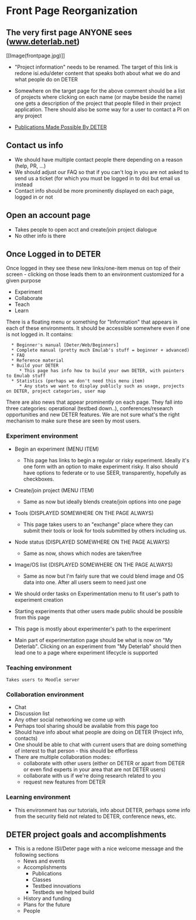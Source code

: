 # Front Page Reorganization

## The very first page ANYONE sees (www.deterlab.net)

[[Image(frontpage.jpg)]]

* "Project information" needs to be renamed. The target of this link is redone isi.edu/deter content that speaks both about what we do and what people do on DETER
* Somewhere on the target page for the above comment should be a list of projects where clicking on each name (or maybe beside the name) one gets a description of the project that people filled in their project application. There should also be some way for a user to contact a PI on any project

* [Publications Made Possible By DETER](http://www.isi.edu/deter/publications.php)


## Contact us info

* We should have multiple contact people there depending on a reason (help, PR, ...)
* We should adjust our FAQ so that if you can't log in you are not asked to send us a ticket (for which you must be logged in to do) but email us instead
* Contact info should be more prominently displayed on each page, logged in or not

## Open an account page

* Takes people to open acct and create/join project dialogue
* No other info is there

## Once Logged in to DETER
  
Once logged in they see these new links/one-item menus on top of their screen - clicking on those leads them to an environment customized for a given purpose
  * Experiment
  * Collaborate
  * Teach
  * Learn

There is a floating menu or something for "Information" that appears in each of these environments. It should be accessible somewhere even if one is not logged in. It contains:

      * Beginner's manual [Deter/Web/Beginners]
      * Complete manual (pretty much Emulab's stuff = beginner + advanced)
      * FAQ
      * Reference material
      * Build your DETER
         * This page has info how to build your own DETER, with pointers to Emulab stuff
      * Statistics (perhaps we don't need this menu item)
         * Any stats we want to display publicly such as usage, projects on DETER, project categories, user map

There are also news that appear prominently on each page. They fall into three categories: operational (testbed down..), conferences/research opportunities and new DETER features. We are not sure what's the right mechanism to make sure these are seen by most users.



### Experiment environment

   * Begin an experiment (MENU ITEM)
     * This page has links to begin a regular or risky experiment. Ideally it's one form with an option to make experiment risky. It also should have options to federate or to use SEER, transparently, hopefully as checkboxes.
   * Create/join project (MENU ITEM)
     * Same as now but ideally blends create/join options into one page
   * Tools (DISPLAYED SOMEWHERE ON THE PAGE ALWAYS)
     * This page takes users to an "exchange" place where they can submit their tools or look for tools submitted by others including us.
   * Node status (DISPLAYED SOMEWHERE ON THE PAGE ALWAYS)
     * Same as now, shows which nodes are taken/free
   * Image/OS list (DISPLAYED SOMEWHERE ON THE PAGE ALWAYS)
     * Same as now but I'm fairly sure that we could blend image and OS data into one. After all users seem to need just one

   * We should order tasks on Experimentation menu to fit user's path to experiment creation
   * Starting experiments that other users made public should be possible from this page
   * This page is mostly about experimenter's path to the experiment
   * Main part of experimentation page should be what is now on "My Deterlab". Clicking on an experiment from "My Deterlab" should then lead one to a page where experiment lifecycle is supported


### Teaching environment

    Takes users to Moodle server

### Collaboration environment

   * Chat
   * Discussion list
   * Any other social networking we come up with
   * Perhaps tool sharing should be available from this page too
   * Should have info about what people are doing on DETER (Project info, contacts)
   * One should be able to chat with current users that are doing something of interest to that person - this should be effortless
   * There are multiple collaboration modes:
     * collaborate with other users (either on DETER or apart from DETER or even find experts in your area that are not DETER users)
     * collaborate with us if we're doing research related to you
     * request new features from DETER

### Learning environment

   * This environment has our tutorials, info about DETER, perhaps some info from the security field not related to DETER, conference news, etc.

## DETER project goals and accomplishments

* This is a redone ISI/Deter page with a nice welcome message and the following sections 
  * News and events
  * Accomplishments
    * Publications
    * Classes
    * Testbed innovations
    * Testbeds we helped build  
  * History and funding
  * Plans for the future
  * People  

